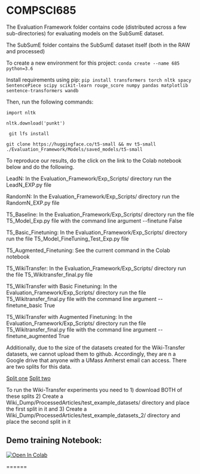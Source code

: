 # COMPSCI685

The Evaluation Framework folder contains code (distributed across a few sub-directories) for evaluating models on the SubSumE dataset.

The SubSumE folder contains the SubSumE dataset itself (both in the RAW and processed)

To create a new environment for this project: 
`conda create --name 685 python=3.6`

Install requirements using pip: `pip install transformers torch nltk spacy SentencePiece scipy scikit-learn rouge_score numpy pandas matplotlib sentence-transformers wandb`

Then, run the following commands:

`import nltk`

`nltk.download('punkt')`

` git lfs install`

`git clone https://huggingface.co/t5-small && mv t5-small ./Evaluation_Framework/Models/saved_models/t5-small`

To reproduce our results, do the click on the link to the Colab notebook below and do the following. 

LeadN: In the Evaluation_Framework/Exp_Scripts/ directory run the LeadN_EXP.py file

RandomN: In the Evaluation_Framework/Exp_Scripts/ directory run the RandomN_EXP.py file

T5_Baseline: In the Evaluation_Framework/Exp_Scripts/ directory run the file T5_Model_Exp.py file with the command line argument --finetune False

T5_Basic_Finetuning: In the Evaluation_Framework/Exp_Scripts/ directory run the file T5_Model_FineTuning_Test_Exp.py file

T5_Augmented_Finetuning: See the current command in the Colab notebook

T5_WikiTransfer: In the Evaluation_Framework/Exp_Scripts/ directory run the file T5_Wikitransfer_final.py file

T5_WikiTransfer with Basic Finetuning: In the Evaluation_Framework/Exp_Scripts/ directory run the file T5_Wikitransfer_final.py file with the command line argument --finetune_basic True

T5_WikiTransfer with Augmented Finetuning: In the Evaluation_Framework/Exp_Scripts/ directory run the file T5_Wikitransfer_final.py file with the command line argument --finetune_augmented True

Additionally, due to the size of the datasets created for the Wiki-Transfer datasets, we cannot upload them to github. Accordingly, they are n a Google drive that anyone with a UMass Amherst email can access. There are two splits for this data.

[Split one](https://drive.google.com/file/d/1_pb2EIeNg9Pgq-YSgQRRIg0CMyi184HR/view?usp=sharing)
[Split two](https://drive.google.com/file/d/1qIOddkv3cb6ZrnAXccoKrlHIz06HhGdX/view?usp=sharing)

To run the Wiki-Transfer experiments you need to 1) download BOTH of these splits 2) Create a Wiki_Dump/ProcessedArticles/test_example_datasets/ directory and place the first split in it and 3) Create a Wiki_Dump/ProcessedArticles/test_example_datasets_2/ directory and place the second split in it

## Demo training Notebook: ##

[![Open In Colab](https://colab.research.google.com/assets/colab-badge.svg)](https://colab.research.google.com/drive/1VtpZhdWJff8ojAtSXG_gn8iL-ajUzIBW?usp=sharing)

======
